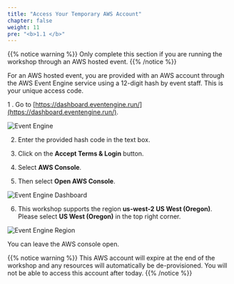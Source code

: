 ```yaml
---
title: "Access Your Temporary AWS Account"
chapter: false
weight: 11
pre: "<b>1.1 </b>"
---
```


{{% notice warning %}}
Only complete this section if you are running the workshop through an AWS hosted event.
{{% /notice %}}


For an AWS hosted event, you are provided with an AWS account through the AWS Event Engine service using a 12-digit hash by event staff. This is your unique access code.

1 . Go to [https://dashboard.eventengine.run/](https://dashboard.eventengine.run/).

![Event Engine](/images/event-engine-initial-screen.png)

2. Enter the provided hash code in the text box. 

3. Click on the **Accept Terms & Login** button.

4. Select **AWS Console**.

5. Then select **Open AWS Console**.

![Event Engine Dashboard](/images/event-engine-dashboard.png)

6. This workshop supports the region **us-west-2 US West (Oregon)**. Please select **US West (Oregon)** in the top right corner.

![Event Engine Region](/images/event-engine-region.png)

You can leave the AWS console open.

{{% notice warning %}}
This AWS account will expire at the end of the workshop and any resources will automatically be de-provisioned. You will not be able to access this account after today.
{{% /notice %}}
